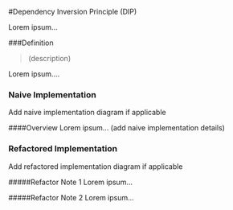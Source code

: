 <!-- Principle's Name -->
#Dependency Inversion Principle (DIP)

<!-- Add principle overview and why it matters -->
Lorem ipsum...

###Definition
<!-- add principle definition -->
> (description)

<!-- Add details/overview of principle -->
Lorem ipsum....


### Naive Implementation
Add naive implementation diagram if applicable
<!-- ![Select launch profile (VSCode)](images/srp_naive.png) -->

####Overview
Lorem ipsum... (add naive implementation details)

### Refactored Implementation

Add refactored implementation diagram if applicable
<!-- ![Refactored Implementation](images/srp_refactored.png) -->

#####Refactor Note 1
Lorem ipsum...

#####Refactor Note 2
Lorem ipsum...
